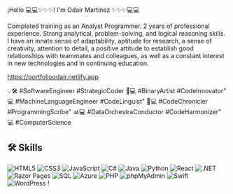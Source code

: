 ¡Hello  💻💻✨✨✨! I'm Odair Martinez ✨✨✨💻💻


Completed training as an Analyst Programmer. 2 years of professional experience. Strong analytical, problem-solving, and logical reasoning skills. I have an innate sense of adaptability, aptitude for research, a sense of creativity, attention to detail, a positive attitude to establish good relationships with teammates and colleagues, as well as a constant interest in new technologies and in continuing education.

https://portfolioodair.netlify.app

💡🛠️ #SoftwareEngineer #StrategicCoder
🎨💻 #BinaryArtist #CodeInnovator"
💻 #MachineLanguageEngineer #CodeLinguist"
📜💻 #CodeChronicler #ProgrammingScribe"
📊💻 #DataOrchestraConductor #CodeHarmonizer"
💻   #ComputerScience

## 🛠 Skills



![HTML5](https://img.shields.io/badge/-HTML5-E34F26?style=flat&logo=html5&logoColor=white)
![CSS3](https://img.shields.io/badge/-CSS3-1572B6?style=flat&logo=css3&logoColor=white)
![JavaScript](https://img.shields.io/badge/-JavaScript-F7DF1E?style=flat&logo=javascript&logoColor=black)
![C#](https://img.shields.io/badge/-C%23-239120?style=flat&logo=c-sharp&logoColor=white)
![Java](https://img.shields.io/badge/-Java-007396?style=flat&logo=java&logoColor=white)
![Python](https://img.shields.io/badge/-Python-3776AB?style=flat&logo=python&logoColor=white)
![React](https://img.shields.io/badge/-React-61DAFB?style=flat&logo=react&logoColor=black)
![.NET](https://img.shields.io/badge/-.NET-512BD4?style=flat&logo=dotnet&logoColor=white)
![Razor Pages](https://img.shields.io/badge/-Razor%20Pages-512BD4?style=flat&logo=dotnet&logoColor=white)
![SQL](https://img.shields.io/badge/-SQL-4479A1?style=flat&logo=mysql&logoColor=white)
![Azure](https://img.shields.io/badge/-Azure-0089D6?style=flat&logo=microsoft-azure&logoColor=white)
![PHP](https://img.shields.io/badge/-PHP-777BB4?style=flat&logo=php&logoColor=white)
![phpMyAdmin](https://img.shields.io/badge/-phpMyAdmin-F88017?style=flat&logoColor=white)
![Swift](https://img.shields.io/badge/-Swift-FA7343?style=flat&logo=swift&logoColor=white)
![WordPress](https://img.shields.io/badge/-WordPress-21759B?style=flat&logo=wordpress&logoColor=white)
!


<!--
**ODA669/ODA669** is a ✨ _special_ ✨ repository because its `README.md` (this file) appears on your GitHub profile.

Here are some ideas to get you started:

- 🔭 I’m currently working on ...
- 🌱 I’m currently learning ...
- 👯 I’m looking to collaborate on ...
- 🤔 I’m looking for help with ...
- 💬 Ask me about ...
- 📫 How to reach me: ...
- 😄 Pronouns: ...
- ⚡ Fun fact: ...
-->

